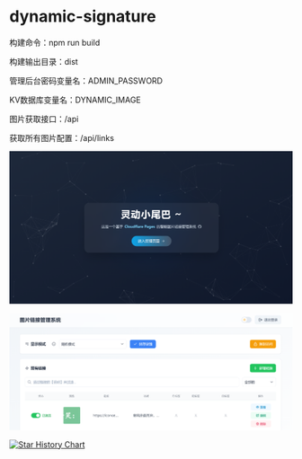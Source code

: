 # dynamic-signature

构建命令：npm run build

构建输出目录：dist

管理后台密码变量名：ADMIN_PASSWORD

KV数据库变量名：DYNAMIC_IMAGE

图片获取接口：/api

获取所有图片配置：/api/links

![](https://github.com/ltxlong/dynamic-image/raw/main/demo/dynamic_image_home.png)

![](https://github.com/ltxlong/dynamic-image/raw/main/demo/dynamic_image_admin.png)

[![Star History Chart](https://api.star-history.com/svg?repos=ltxlong/dynamic-image&type=Date)](https://star-history.com/#ltxlong/dynamic-image&Date)
